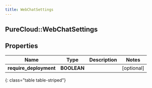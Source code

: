 ```yaml
---
title: WebChatSettings
---
```

## PureCloud::WebChatSettings

## Properties

|Name | Type | Description | Notes|
|------------ | ------------- | ------------- | -------------|
| **require_deployment** | **BOOLEAN** |  | [optional] |
{: class="table table-striped"}


